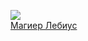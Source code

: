 ![](/books/sf_fantasy/Руслан%20Мельников/Магиер%20Лебиус.jpg)  
[Магиер Лебиус](/books/sf_fantasy/Руслан%20Мельников/Магиер%20Лебиус)